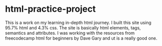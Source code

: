 # html-practice-project

This is a work on my learning in-depth html journey. I built this site using 95.7% html and 4.3% css. The site is basically html elements, tags, semantics and attributes. I was working with the resources from freecodecamp html for beginners by Dave Gary and ut is a really good one.
